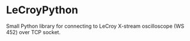 # LeCroyPython
Small Python library for connecting to LeCroy X-stream oscilloscope (WS 452) over TCP socket.
